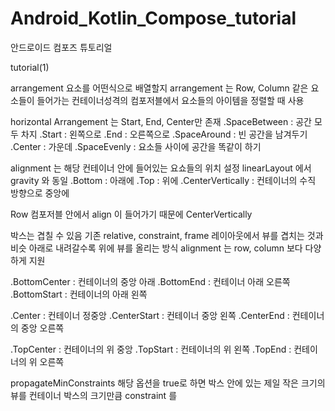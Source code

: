 # Android_Kotlin_Compose_tutorial
안드로이드 컴포즈 튜토리얼

tutorial(1)

 arrangement 요소를 어떤식으로 배열할지
 arrangement 는 Row, Column 같은 요소들이 들어가는
 컨테이너성격의 컴포저블에서 요소들의 아이템을 정렬할 때 사용

 horizontal Arrangement 는 Start, End, Center만 존재
 .SpaceBetween : 공간 모두 차지
 .Start : 왼쪽으로
 .End : 오른쪽으로
 .SpaceAround : 빈 공간을 남겨두기
 .Center : 가운데
 .SpaceEvenly : 요소들 사이에 공간을 똑같이 하기

 alignment 는 해당 컨테이너 안에 들어있는 요쇼들의 위치 설정
 linearLayout 에서 gravity 와 동일
 .Bottom : 아래에
 .Top : 위에
 .CenterVertically : 컨테이너의 수직 방향으로 중앙에

 Row 컴포저블 안에서 align 이 들어가기 때문에 CenterVertically


 박스는 겹칠 수 있음
 기존 relative, constraint, frame 레이아웃에서 뷰를 겹치는 것과 비슷
 아래로 내려갈수록 위에 뷰를 올리는 방식
 alignment 는 row, column 보다 다양하게 지원

 .BottomCenter : 컨테이너의 중앙 아래
 .BottomEnd : 컨테이너 아래 오른쪽
 .BottomStart : 컨테이너의 아래 왼쪽

 .Center : 컨테이너 정중앙
 .CenterStart : 컨테이너 중앙 왼쪽
 .CenterEnd : 컨테이너의 중앙 오른쪽

 .TopCenter : 컨테이너의 위 중앙
 .TopStart : 컨테이너의 위 왼쪽
 .TopEnd : 컨테이너의 위 오른쪽

 propagateMinConstraints 해당 옵션을 true로 하면
 박스 안에 있는 제일 작은 크기의 뷰를 컨테이너 박스의 크기만큼 constraint 를
